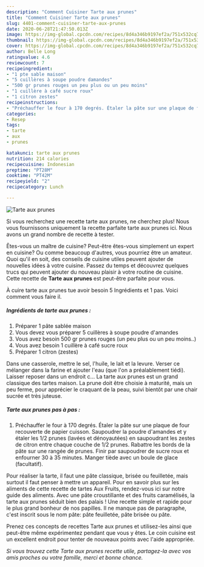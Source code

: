 ```yaml
---
description: "Comment Cuisiner Tarte aux prunes"
title: "Comment Cuisiner Tarte aux prunes"
slug: 4401-comment-cuisiner-tarte-aux-prunes
date: 2020-06-28T21:47:50.013Z
image: https://img-global.cpcdn.com/recipes/8d4a346b9197ef2a/751x532cq70/tarte-aux-prunes-photo-principale-de-la-recette.jpg
thumbnail: https://img-global.cpcdn.com/recipes/8d4a346b9197ef2a/751x532cq70/tarte-aux-prunes-photo-principale-de-la-recette.jpg
cover: https://img-global.cpcdn.com/recipes/8d4a346b9197ef2a/751x532cq70/tarte-aux-prunes-photo-principale-de-la-recette.jpg
author: Belle Long
ratingvalue: 4.6
reviewcount: 7
recipeingredient:
- "1 pte sable maison"
- "5 cuillères à soupe poudre damandes"
- "500 gr prunes rouges un peu plus ou un peu moins"
- "1 cuillère à café sucre roux"
- "1 citron zestes"
recipeinstructions:
- "Préchauffer le four à 170 degrés. Étaler la pâte sur une plaque de four recouverte de papier cuisson. Saupoudrer la poudre d&#39;amandes et y étaler les 1/2 prunes (lavées et dénoyautées) en saupoudrant les zestes de citron entre chaque couche de 1/2 prunes. Rabattre les bords de la pâte sur une rangée de prunes. Finir par saupoudrer de sucre roux et enfourner 30 à 35 minutes. Manger tiède avec un boule de glace (facultatif)."
categories:
- Resep
tags:
- tarte
- aux
- prunes

katakunci: tarte aux prunes 
nutrition: 214 calories
recipecuisine: Indonesian
preptime: "PT28M"
cooktime: "PT42M"
recipeyield: "2"
recipecategory: Lunch

---
```



![Tarte aux prunes](https://img-global.cpcdn.com/recipes/8d4a346b9197ef2a/751x532cq70/tarte-aux-prunes-photo-principale-de-la-recette.jpg)

Si vous recherchez une recette tarte aux prunes, ne cherchez plus! Nous vous fournissons uniquement la recette parfaite tarte aux prunes ici. Nous avons un grand nombre de recette à tester.

Êtes-vous un maître de cuisine? Peut-être êtes-vous simplement un expert en cuisine? Ou comme beaucoup d'autres, vous pourriez être un amateur. Quoi qu'il en soit, des conseils de cuisine utiles peuvent ajouter de nouvelles idées à votre cuisine. Passez du temps et découvrez quelques trucs qui peuvent ajouter du nouveau plaisir à votre routine de cuisine. Cette recette de <strong> Tarte aux prunes </strong> est peut-être parfaite pour vous.

<!--inarticleads1-->

À cuire tarte aux prunes tue avoir besoin 5 Ingrédients et 1 pas. Voici comment vous faire il.

##### Ingrédients de tarte aux prunes :

1. Préparer 1 pâte sablée maison
1. Vous devez vous préparer 5 cuillères à soupe poudre d&#39;amandes
1. Vous avez besoin 500 gr prunes rouges (un peu plus ou un peu moins..)
1. Vous avez besoin 1 cuillère à café sucre roux
1. Préparer 1 citron (zestes)


Dans une casserole, mettre le sel, l&#39;huile, le lait et la levure. Verser ce mélanger dans la farine et ajouter l&#39;eau (que l&#39;on a préalablement tiédi). Laisser reposer dans un endroit c… La tarte aux prunes est un grand classique des tartes maison. La prune doit être choisie à maturité, mais un peu ferme, pour apprécier le craquant de la peau, suivi bientôt par une chair sucrée et très juteuse. 

<!--inarticleads2-->

##### Tarte aux prunes pas à pas :

1. Préchauffer le four à 170 degrés. Étaler la pâte sur une plaque de four recouverte de papier cuisson. Saupoudrer la poudre d&#39;amandes et y étaler les 1/2 prunes (lavées et dénoyautées) en saupoudrant les zestes de citron entre chaque couche de 1/2 prunes. Rabattre les bords de la pâte sur une rangée de prunes. Finir par saupoudrer de sucre roux et enfourner 30 à 35 minutes. Manger tiède avec un boule de glace (facultatif).


Pour réaliser la tarte, il faut une pâte classique, brisée ou feuilletée, mais surtout il faut penser à mettre un appareil. Pour en savoir plus sur les aliments de cette recette de tartes Aux Fruits, rendez-vous ici sur notre guide des aliments. Avec une pâte croustillante et des fruits caramélisés, la tarte aux prunes séduit bien des palais ! Une recette simple et rapide pour le plus grand bonheur de nos papilles. Il ne manque pas de paragraphe, c&#39;est inscrit sous le nom pâte: pâte feuilletée, pâte brisée ou pâte. 

<!--inarticleads1-->

<p>
Prenez ces concepts de recettes Tarte aux prunes et utilisez-les ainsi que peut-être même expérimentez pendant que vous y êtes. Le coin cuisine est un excellent endroit pour tenter de nouveaux points avec l'aide appropriée.
</p>

<p>
<i>Si vous trouvez cette Tarte aux prunes recette utile, partagez-la avec vos amis proches ou votre famille, merci et bonne chance.</i>
</p>
